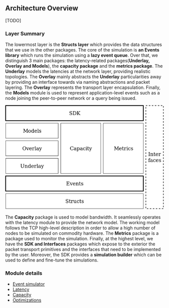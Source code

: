 ## Architecture Overview

[TODO]

### Layer Summary

The lowermost layer is the **Structs layer** which provides the data structures
that we use in the other packages. The core of the simulation is **an Events library** which runs the simulation using a **lazy event queue**. Over that, we distinguish 3 main packages: the latency-related packages(**Underlay, Overlay
and Models**), the **capacity package** and the **metrics package**.
The **Underlay** models the latencies at the network layer, providing realistic topologies.
The **Overlay** mainly abstracts the **Underlay** particularities away by providing an interface towards via naming abstractions and packet layering. The **Overlay** represents the transport layer encapsulation.
Finally, the **Models** module is used to represent application-level events such as a node joining the peer-to-peer network or a query being issued.

![ ](pics/arch.png)

The **Capacity** package is used to model bandwidth. It seamlessly operates with the latency module to provide the network model.
The working model follows the TCP high-level description in order to allow a
high number of nodes to be simulated on commodity hardware.
The **Metrics** package is a package used to monitor the simulation. Finally, at the highest level, we have the **SDK and Interfaces**
packages which expose to the exterior the packet transport primitives and the interfaces that need to be implemented by the user.
Moreover, the SDK provides a **simulation builder** which can be used to define and fine-tune the simulations.

### Module details

- [Event simulator](events.md)
- [Latency](latency.md)
- [Capacity](capacity.md)
- [Optimizations](optimizations.md)
